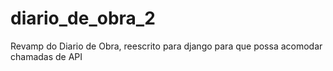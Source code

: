 # diario_de_obra_2
Revamp do Diario de Obra, reescrito para django para que possa acomodar chamadas de API

